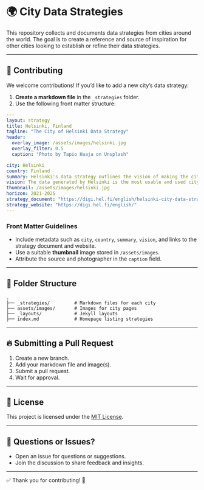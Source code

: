 
# 🌍 City Data Strategies

This repository collects and documents data strategies from cities around the world. The goal is to create a reference and source of inspiration for other cities looking to establish or refine their data strategies.

---

## 🚀 **Contributing**
We welcome contributions! If you’d like to add a new city’s data strategy:

1. **Create a markdown file** in the `_strategies` folder.
2. Use the following front matter structure:

```yaml
---
layout: strategy
title: Helsinki, Finland
tagline: "The City of Helsinki Data Strategy"
header:
  overlay_image: /assets/images/helsinki.jpg
  overlay_filter: 0.5
  caption: "Photo by Tapio Haaja on Unsplash"

city: Helsinki
country: Finland
summary: Helsinki's data strategy outlines the vision of making the city's data the most usable and used city data in the world.
vision: The data generated by Helsinki is the most usable and used city data in the world by 2025
thumbnail: /assets/images/helsinki.jpg
horizon: 2021-2025
strategy_document: "https://digi.hel.fi/english/helsinki-city-data-strategy/"
strategy_website: "https://digi.hel.fi/english/"
---
```

### **Front Matter Guidelines**  
- Include metadata such as `city`, `country`, `summary`, `vision`, and links to the strategy document and website.
- Use a suitable **thumbnail** image stored in `/assets/images`.
- Attribute the source and photographer in the `caption` field.

---

## 📂 **Folder Structure**
```
.
├── _strategies/         # Markdown files for each city
├── assets/images/       # Images for city pages
├── _layouts/            # Jekyll layouts
├── index.md             # Homepage listing strategies
```

---

## 🔥 **Submitting a Pull Request**
1. Create a new branch.
2. Add your markdown file and image(s).
3. Submit a pull request.
4. Wait for approval.

---

## 📜 **License**
This project is licensed under the [MIT License](LICENSE).

---

## 💬 **Questions or Issues?**
- Open an issue for questions or suggestions.  
- Join the discussion to share feedback and insights.  

---

✅ Thank you for contributing! 🙌
